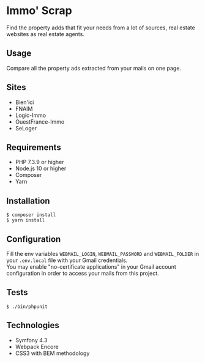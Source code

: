 # Immo' Scrap

Find the property adds that fit your needs from a lot of sources, real estate websites as real estate agents.

Usage
-----

Compare all the property ads extracted from your mails on one page.

## Sites

- Bien'ici
- FNAIM
- Logic-Immo
- OuestFrance-Immo
- SeLoger


Requirements
------------

- PHP 7.3.9 or higher
- Node.js 10 or higher
- Composer
- Yarn

Installation
-------------

```
$ composer install
$ yarn install
```

Configuration
-------------

Fill the env variables `WEBMAIL_LOGIN`, `WEBMAIL_PASSWORD` and `WEBMAIL_FOLDER` in your `.env.local` file with your Gmail credentials.   
You may enable "no-certificate applications" in your Gmail account configuration in order to access your mails from this project.

Tests
-----

```
$ ./bin/phpunit
```

Technologies
------------

- Symfony 4.3
- Webpack Encore
- CSS3 with BEM methodology
